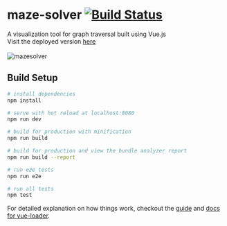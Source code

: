 # maze-solver [![Build Status](https://travis-ci.com/RemiCarriere/Maze-Solver.svg?token=KAZKVRpC6RVs5t8AvzT6&branch=master)](https://travis-ci.com/RemiCarriere/Maze-Solver)

A visualization tool for graph traversal built using Vue.js
<br>
Visit the deployed version [here](https://maze-solver6000.herokuapp.com/)
<br>
<br>
![mazesolver](https://github.com/RemiCarriere/Maze-Solver/blob/master/readme_assets/mazesolver.gif)

## Build Setup

``` bash
# install dependencies
npm install

# serve with hot reload at localhost:8080
npm run dev

# build for production with minification
npm run build

# build for production and view the bundle analyzer report
npm run build --report

# run e2e tests
npm run e2e

# run all tests
npm test
```

For detailed explanation on how things work, checkout the [guide](http://vuejs-templates.github.io/webpack/) and [docs for vue-loader](http://vuejs.github.io/vue-loader).
